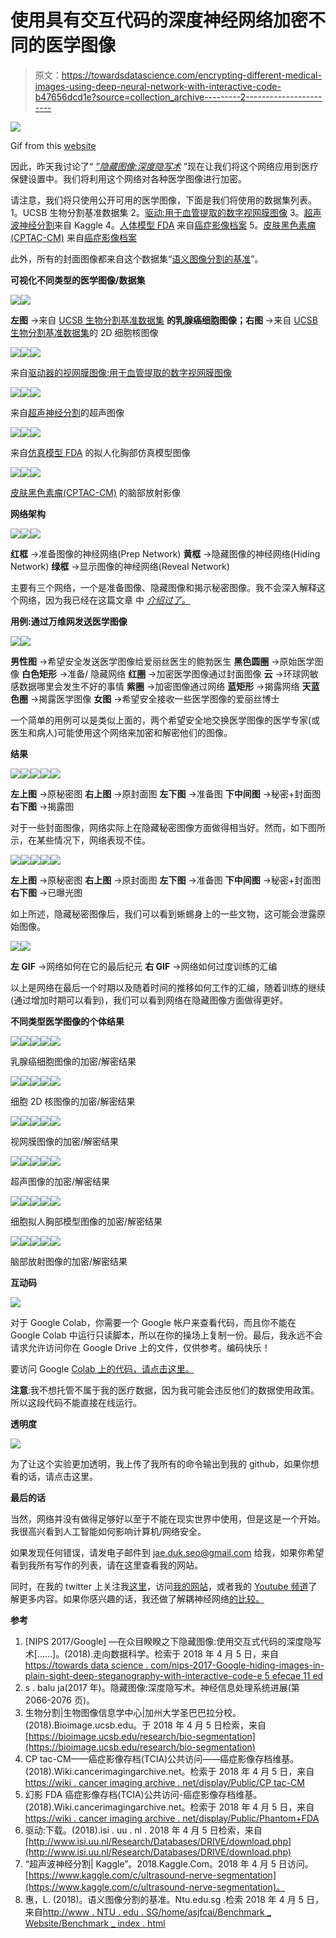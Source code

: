 # 使用具有交互代码的深度神经网络加密不同的医学图像

> 原文：<https://towardsdatascience.com/encrypting-different-medical-images-using-deep-neural-network-with-interactive-code-b47656dcd1e?source=collection_archive---------2----------------------->

![](img/75cb78d22753d4e829f5f7a0005d1fd9.png)

Gif from this [website](https://giphy.com/gifs/ryan-seslow-x7bsJNqBlIIRG/download)

因此，昨天我讨论了“ [*”隐藏图像:深度隐写术*](/nips-2017-google-hiding-images-in-plain-sight-deep-steganography-with-interactive-code-e5efecae11ed) ”现在让我们将这个网络应用到医疗保健设置中。我们将利用这个网络对各种医学图像进行加密。

请注意，我们将只使用公开可用的医学图像，下面是我们将使用的数据集列表。
1。UCSB 生物分割基准数据集 2。[驱动:用于血管提取的数字视网膜图像](http://www.isi.uu.nl/Research/Databases/DRIVE/download.php)
3。[超声波神经分割](https://www.kaggle.com/c/ultrasound-nerve-segmentation)来自 Kaggle
4。[人体模型 FDA](https://wiki.cancerimagingarchive.net/display/Public/Phantom+FDA) 来自[癌症影像档案](https://wiki.cancerimagingarchive.net/display/Public/Wiki)
5。[皮肤黑色素瘤(CPTAC-CM)](https://wiki.cancerimagingarchive.net/display/Public/CPTAC-CM) 来自[癌症影像档案](https://wiki.cancerimagingarchive.net/display/Public/Wiki)

此外，所有的封面图像都来自这个数据集“[语义图像分割的基准](http://www.ntu.edu.sg/home/asjfcai/Benchmark_Website/benchmark_index.html)”。

**可视化不同类型的医学图像/数据集**

![](img/f9cf1803779f1fefdda98857092bbd8d.png)![](img/7f39676f2fdef67f376da7f35a30c96f.png)

**左图** →来自 [UCSB 生物分割基准数据集](https://bioimage.ucsb.edu/research/bio-segmentation)
**的乳腺癌细胞图像；右图** →来自 [UCSB 生物分割基准数据集](https://bioimage.ucsb.edu/research/bio-segmentation)的 2D 细胞核图像

![](img/37bd055eb2019d3df8c28586f55b8fe6.png)![](img/1d3dd908238c7a8ee333f518396e01f4.png)![](img/17e952b35794ca68965dc1d09ce78c39.png)

来自[驱动器的视网膜图像:用于血管提取的数字视网膜图像](http://www.isi.uu.nl/Research/Databases/DRIVE/download.php)

![](img/ba549ebec9064b04ea8bd98833c2852d.png)![](img/01d27c069fcb76658605823e20784d9e.png)![](img/7b0b0f7622225454400b8a67b8472d05.png)

来自[超声神经分割](https://www.kaggle.com/c/ultrasound-nerve-segmentation)的超声图像

![](img/bfb2a5ad0bc572826c28295f8c9d9361.png)![](img/a1deec08f8b1ad0f93bb4b06c3b4759e.png)![](img/0b7e956a9f21139c4d5ff9b05f9e20c0.png)

来自[仿真模型 FDA](https://wiki.cancerimagingarchive.net/display/Public/Phantom+FDA) 的拟人化胸部仿真模型图像

![](img/4ad0da87c66a0f54030988ebc5289068.png)![](img/7daba668bfeb49f1155b11552d2c3349.png)![](img/536d6967529216d8edfa869fb4245950.png)

[皮肤黑色素瘤(CPTAC-CM)](https://wiki.cancerimagingarchive.net/display/Public/CPTAC-CM) 的脑部放射影像

**网络架构**

![](img/f7d2ceb9c39e0ef5f12ad6bfab146068.png)![](img/60a9a10fede64641586b07664d0545dc.png)![](img/f2c84859fafffce246b615598ca185c0.png)

**红框** →准备图像的神经网络(Prep Network)
**黄框** →隐藏图像的神经网络(Hiding Network)
**绿框** →显示图像的神经网络(Reveal Network)

主要有三个网络，一个是准备图像、隐藏图像和揭示秘密图像。我不会深入解释这个网络，因为我已经在这篇文章 中 [*介绍过了。*](/nips-2017-google-hiding-images-in-plain-sight-deep-steganography-with-interactive-code-e5efecae11ed)

**用例:通过万维网发送医学图像**

![](img/512439709e448bef6838a5d88102aa83.png)![](img/02949d29f6f7288e7acd4874288a8516.png)

**男性图** →希望安全发送医学图像给爱丽丝医生的鲍勃医生
**黑色圆圈** →原始医学图像
**白色矩形** →准备/ 隐藏网络
**红圈** →加密医学图像通过封面图像
**云** →环球网敏感数据哪里会发生不好的事情
**紫圈** →加密图像通过网络
**蓝矩形** →揭露网络
**天蓝色圈** →揭露医学图像
**女图** →希望安全接收一些医学图像的爱丽丝博士

一个简单的用例可以是类似上面的，两个希望安全地交换医学图像的医学专家(或医生和病人)可能使用这个网络来加密和解密他们的图像。

**结果**

![](img/9af674c93f3f47594c6025455d56cf2c.png)![](img/d988ee5cd65cd1a848268a1a09367811.png)![](img/db0923efde7045b8e321ca3ad8880f64.png)![](img/ff28dd1f57b9ae4f710f7f4a3e5e4bcd.png)![](img/183a5f51627a5413e0023bb19813a872.png)

**左上图** →原秘密图
**右上图** →原封面图
**左下图** →准备图
**下中间图** →秘密+封面图
**右下图** →揭露图

对于一些封面图像，网络实际上在隐藏秘密图像方面做得相当好。然而，如下图所示，在某些情况下，网络表现不佳。

![](img/665ce7e6f1cf3337a6fc9b344d451f9b.png)![](img/eaf4b2a4a0d09b6bc2be283dff2c5a84.png)![](img/ee5be3710d0247ab8aeab518ab8f835e.png)![](img/fa8d64538c1ce49a5f06708f48abbdd5.png)![](img/6499b740f948b136064dd97df4345a15.png)

**左上图** →原秘密图
**右上图** →原封面图
**左下图** →准备图
**下中间图** →秘密+封面图
**右下图** →已曝光图

如上所述，隐藏秘密图像后，我们可以看到蜥蜴身上的一些文物，这可能会泄露原始图像。

![](img/e53cf781b5b7eeb84c023d6cf3cba24e.png)![](img/0a6984800642feb8c4a7f6280ac94f4a.png)

**左 GIF** →网络如何在它的最后纪元
**右 GIF** →网络如何过度训练的汇编

以上是网络在最后一个时期以及随着时间的推移如何工作的汇编，随着训练的继续(通过增加时期可以看到)，我们可以看到网络在隐藏图像方面做得更好。

**不同类型医学图像的个体结果**

![](img/7f53cc79231a5da534851811f29b92c1.png)![](img/cd1ff907972cf8dc99c25254f9b1970a.png)![](img/91df0fa8c748b30507db6945e6d3aa93.png)![](img/e16278a9e22afb2ace3729621922b007.png)![](img/91b5b2f4aca2c6533d1a4bb56fddec8d.png)

乳腺癌细胞图像的加密/解密结果

![](img/37748f46f7f5bfcbe1daee6ffdfc2193.png)![](img/7eb9d10f330a7a3417b8ac9e933d57a6.png)![](img/179b32ca702bf9f0f7b06d67d82c4f68.png)![](img/716fc4f931110877c7b5d455524118f6.png)![](img/d6d51b97d8fc3f7da7054863c0d365ce.png)

细胞 2D 核图像的加密/解密结果

![](img/2d49b193776890e074fddc76dc4c12af.png)![](img/59beec73b6dde9e5bb319d0218657f9e.png)![](img/d178b1037b9dd642828a27d9201c0456.png)![](img/5729ca189536946d98221a146a2d562b.png)![](img/5c7834af9562e96481d89eacabf1c077.png)

视网膜图像的加密/解密结果

![](img/93181dbb7f0612b5dbcd82e779f0d3c7.png)![](img/2424604f389543f1b83b363816abd746.png)![](img/e12c6e300d8ff17ffa9181a21dec3617.png)![](img/ad7093a15f474602b67397782793c66a.png)![](img/ee82964e50e36d90dd3ecf8ea50e40b1.png)

超声图像的加密/解密结果

![](img/e78e1637448247031f799d40cd8ea352.png)![](img/09bc7b644d095cd5d6369c26af1c7287.png)![](img/b4c29783433e012b1a94e5d40dbc28f7.png)![](img/9d95a5523a04daea3ecc3d960762bbbf.png)![](img/3710bff7660194cc0ed45b71625ebd79.png)

细胞拟人胸部模型图像的加密/解密结果

![](img/aa1b52f8c68fafcc779f133d91d9f76e.png)![](img/d1de29e9d4e90304b6b6165f762cc5d8.png)![](img/3e6726cfcb1642874d92194e32ea7c0e.png)![](img/9a5badc33853028bea13f5ac35afa0f6.png)![](img/c59a630a765e8f0811292513de0a12ec.png)

脑部放射图像的加密/解密结果

**互动码**

![](img/1b245ee135788f5e4e34925e05a31a5f.png)

对于 Google Colab，你需要一个 Google 帐户来查看代码，而且你不能在 Google Colab 中运行只读脚本，所以在你的操场上复制一份。最后，我永远不会请求允许访问你在 Google Drive 上的文件，仅供参考。编码快乐！

要访问 Google [Colab 上的代码，请点击这里。](https://colab.research.google.com/drive/1vQ2SB0euGzZBA9MJfr_sAvT-nBcRRsHg)

**注意**:我不想托管不属于我的医疗数据，因为我可能会违反他们的数据使用政策。所以这段代码不能直接在线运行。

**透明度**

![](img/ba0dacf10dc05f1efed194a4d2c6525a.png)

为了让这个实验更加透明，我上传了我所有的命令输出到我的 github，如果你想看的话，请点击这里。

**最后的话**

当然，网络并没有做得足够好以至于不能在现实世界中使用，但是这是一个开始。我很高兴看到人工智能如何影响计算机/网络安全。

如果发现任何错误，请发电子邮件到 jae.duk.seo@gmail.com 给我，如果你希望看到我所有写作的列表，请在这里查看我的网站。

同时，在我的 twitter 上关注我[这里](https://twitter.com/JaeDukSeo)，访问[我的网站](https://jaedukseo.me/)，或者我的 [Youtube 频道](https://www.youtube.com/c/JaeDukSeo)了解更多内容。如果你感兴趣的话，我还做了解耦神经网络[的比较。](https://becominghuman.ai/only-numpy-implementing-and-comparing-combination-of-google-brains-decoupled-neural-interfaces-6712e758c1af)

**参考**

1.  [NIPS 2017/Google] —在众目睽睽之下隐藏图像:使用交互式代码的深度隐写术[……]。(2018).走向数据科学。检索于 2018 年 4 月 5 日，来自[https://towards data science . com/nips-2017-Google-hiding-images-in-plain-sight-deep-steganography-with-interactive-code-e 5 efecae 11 ed](/nips-2017-google-hiding-images-in-plain-sight-deep-steganography-with-interactive-code-e5efecae11ed)
2.  s . balu ja(2017 年)。隐藏图像:深度隐写术。神经信息处理系统进展(第 2066-2076 页)。
3.  生物分割|生物图像信息学中心|加州大学圣巴巴拉分校。(2018).Bioimage.ucsb.edu。于 2018 年 4 月 5 日检索，来自[https://bioimage.ucsb.edu/research/bio-segmentation](https://bioimage.ucsb.edu/research/bio-segmentation)
4.  CP tac-CM——癌症影像存档(TCIA)公共访问——癌症影像存档维基。(2018).Wiki.cancerimagingarchive.net。检索于 2018 年 4 月 5 日，来自[https://wiki . cancer imaging archive . net/display/Public/CP tac-CM](https://wiki.cancerimagingarchive.net/display/Public/CPTAC-CM)
5.  幻影 FDA 癌症影像存档(TCIA)公共访问-癌症影像存档维基。(2018).Wiki.cancerimagingarchive.net。检索于 2018 年 4 月 5 日，来自[https://wiki . cancer imaging archive . net/display/Public/Phantom+FDA](https://wiki.cancerimagingarchive.net/display/Public/Phantom+FDA)
6.  驱动:下载。(2018).isi . uu . nl . 2018 年 4 月 5 日检索，来自[http://www.isi.uu.nl/Research/Databases/DRIVE/download.php](http://www.isi.uu.nl/Research/Databases/DRIVE/download.php)
7.  “超声波神经分割| Kaggle”。2018.Kaggle.Com。2018 年 4 月 5 日访问。[https://www.kaggle.com/c/ultrasound-nerve-segmentation](https://www.kaggle.com/c/ultrasound-nerve-segmentation)。
8.  惠，L. (2018)。语义图像分割的基准。Ntu.edu.sg .检索 2018 年 4 月 5 日，来自[http://www . NTU . edu . SG/home/asjfcai/Benchmark _ Website/Benchmark _ index . html](http://www.ntu.edu.sg/home/asjfcai/Benchmark_Website/benchmark_index.html)